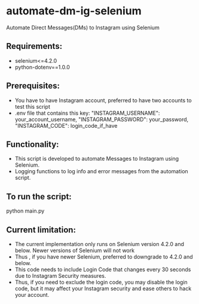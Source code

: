 # automate-dm-ig-selenium
Automate Direct Messages(DMs) to Instagram using Selenium

## Requirements:
- selenium<=4.2.0
- python-dotenv==1.0.0

## Prerequisites:
- You have to have Instagram account, preferred to have two accounts to test this script
- .env file that contains this key: "INSTAGRAM_USERNAME": your_account_username, "INSTAGRAM_PASSWORD": your_password, "INSTAGRAM_CODE": login_code_if_have

## Functionality:
- This script is developed to automate Messages to Instagram using Selenium.
- Logging functions to log info and error messages from the automation script.

## To run the script:
python main.py

## Current limitation:
- The current implementation only runs on Selenium version 4.2.0 and below. Newer versions of Selenium will not work
- Thus , if you have newer Selenium, preferred to downgrade to 4.2.0 and below.
- This code needs to include Login Code that changes every 30 seconds due to Instagram Security measures.
- Thus, if you need to exclude the login code, you may disable the login code, but it may affect your Instagram security and ease others to hack your account.

